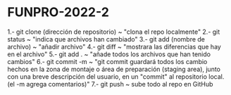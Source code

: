 # FUNPRO-2022-2

1.- git clone (dirección de repositorio) ~ "clona el repo localmente"
2.- git status ~ "indica que archivos han cambiado"
3.- git add (nombre de archivo) ~ "añadir archivo"
4.- git diff ~ "mostrara las diferencias que hay en el archivo"
5.- git add . ~ "añade todos los archivos que han tenido cambios"
6.- git commit -m ~ "git commit guardará todos los cambio hechos en la zona de montaje o área de preparación (staging area), junto con una breve descripción del usuario, en un "commit" al repositorio local. (el -m agrega comentarios)"
7.- git push ~ sube todo al repo en GitHub
